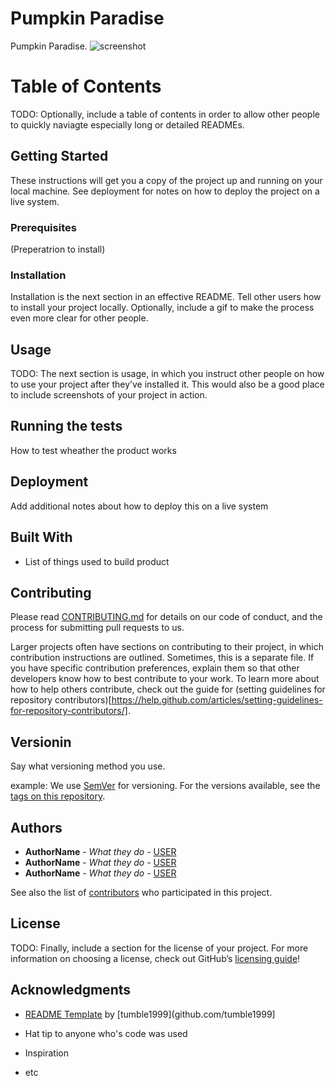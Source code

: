 # Pumpkin Paradise
Pumpkin Paradise.
![screenshot](https://cdn.discordapp.com/attachments/632604108024578059/633333071114141696/unknown.png)
# Table of Contents
TODO: Optionally, include a table of contents in order to allow other people to quickly naviagte especially long or detailed READMEs.

## Getting Started
These instructions will get you a copy of the project up and running on your local machine. See deployment for notes on how to deploy the project on a live system.

### Prerequisites
(Preperatrion to install)

### Installation
Installation is the next section in an effective README. Tell other users how to install your project locally. Optionally, include a gif to make the process even more clear for other people.

## Usage
TODO: The next section is usage, in which you instruct other people on how to use your project after they’ve installed it. This would also be a good place to include screenshots of your project in action.

## Running the tests
How to test wheather the product works

## Deployment
Add additional notes about how to deploy this on a live system

## Built With
* List of things used to build product

## Contributing
Please read [CONTRIBUTING.md](CONTRIBUTING.md) for details on our code of conduct, and the process for submitting pull requests to us.

Larger projects often have sections on contributing to their project, in which contribution instructions are outlined. Sometimes, this is a separate file. If you have specific contribution preferences, explain them so that other developers know how to best contribute to your work. To learn more about how to help others contribute, check out the guide for (setting guidelines for repository contributors)[https://help.github.com/articles/setting-guidelines-for-repository-contributors/].

## Versionin
Say what versioning method you use.

example:
We use [SemVer](http://semver.org/) for versioning. For the versions available, see the [tags on this repository](https://github.com/USER/REPO/tags).

## Authors
* **AuthorName** - *What they do* - [USER](https://github.com/USER)
* **AuthorName** - *What they do* - [USER](https://github.com/USER)
* **AuthorName** - *What they do* - [USER](https://github.com/USER)

See also the list of [contributors](https://github.com/USER/REPO/contributors) who participated in this project.

## License
TODO: Finally, include a section for the license of your project. For more information on choosing a license, check out GitHub’s [licensing guide](http://choosealicense.com/)!


## Acknowledgments
* [README Template](https://github.com/tumblenet/repository-template) by [tumble1999](github.com/tumble1999]

* Hat tip to anyone who's code was used
* Inspiration
* etc
